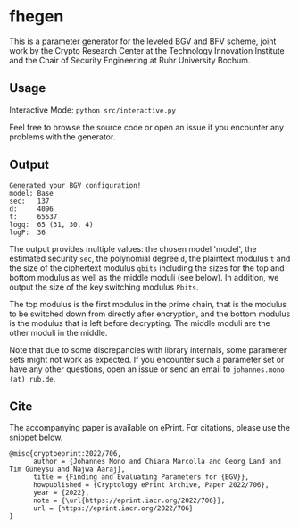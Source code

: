# fhegen
This is a parameter generator for the leveled BGV and BFV scheme, joint
work by the Crypto Research Center at the Technology Innovation Institute
and the Chair of Security Engineering at Ruhr University Bochum.

## Usage
Interactive Mode: `python src/interactive.py`

Feel free to browse the source code or open an issue if you encounter
any problems with the generator.

## Output
```
Generated your BGV configuration!
model: Base
sec:   137
d:     4096
t:     65537
logq:  65 (31, 30, 4)
logP:  36
```

The output provides multiple values: the chosen model 'model', the estimated
security `sec`, the polynomial degree `d`, the plaintext modulus `t` and the
size of the ciphertext modulus `qbits` including the sizes for the top and
bottom modulus as well as the middle moduli (see below). In addition, we output
the size of the key switching modulus `Pbits`.

The top modulus is the first modulus in the prime chain, that is the modulus
to be switched down from directly after encryption, and the bottom modulus is
the modulus that is left before decrypting. The middle moduli are the other
moduli in the middle.

Note that due to some discrepancies with library internals, some parameter sets
might not work as expected. If you encounter such a parameter set or have any
other questions, open an issue or send an email to `johannes.mono (at) rub.de`.

## Cite
The accompanying paper is available on ePrint. For citations, please use
the snippet below.

```
@misc{cryptoeprint:2022/706,
      author = {Johannes Mono and Chiara Marcolla and Georg Land and Tim Güneysu and Najwa Aaraj},
      title = {Finding and Evaluating Parameters for {BGV}},
      howpublished = {Cryptology ePrint Archive, Paper 2022/706},
      year = {2022},
      note = {\url{https://eprint.iacr.org/2022/706}},
      url = {https://eprint.iacr.org/2022/706}
}
```
